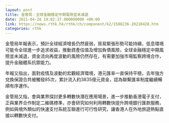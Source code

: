 ```yaml
---
layout: post
title: 金管局：全球金融穩定中期風險並未減退
date: 2021-04-28 19:02:37.000000000 +08:00
link: https://news.rthk.hk/rthk/ch/component/k2/1588236-20210428.htm
categories: rthk
---
```


金管局年報表示，預計全球經濟增長仍然疲弱，貿易緊張形勢可能持續，低息環境可能令全球進一步追求收益，推動資產估值及增加負債風險，全球金融穩定中期風險並未減退，資金流向再度波動的風險仍然存在，有需要加強市場監察跨境合作，提升金融體系抗禦能力。

年報又指出，面對疫情及波動的宏觀經濟環境，港元匯率一直保持平穩，去年強方兌換保證合共被觸發85次，累計流入約3835億元資金，認為聯繫匯率制度繼續暢順有序運作。

金管局又指，會與業界探討更多轉數快潛在應用場景，進一步推動香港電子支付，正與業界合作制定二維碼標準，亦會研究如何利用轉數快提升跨境銀行匯款服務，例如與境外類似的快速支付系統互聯進行可行性研究，讓香港人在外地旅遊熱點直接以轉數快支付。
